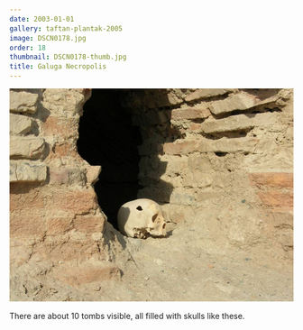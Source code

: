 ```yaml
---
date: 2003-01-01
gallery: taftan-plantak-2005
image: DSCN0178.jpg
order: 18
thumbnail: DSCN0178-thumb.jpg
title: Galuga Necropolis
---
```


![Galuga Necropolis](./DSCN0178.jpg)

There are about 10 tombs visible, all filled with skulls like these.